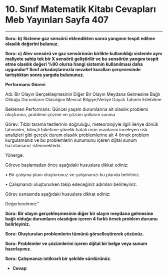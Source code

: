 # 10. Sınıf Matematik Kitabı Cevapları Meb Yayınları Sayfa 407

---

**Soru: b) Sisteme gaz sensörü eklendikten sonra yangının tespit edilme olasılık değerini bulunuz.**

**Soru: c) Alev sensörü ve gaz sensörünün birlikte kullanıldığı sistemle aynı maliyete sahip tek bir X sensörü geliştirilir ve bu sensörün yangını tespit etme olasılık değeri %80 olursa hangi sistemin kullanılması daha uygundur? Sınıf arkadaşlarınızla nezaket kuralları çerçevesinde tartıştıktan sonra yargıda bulununuz.**

**Performans Görevi**

Adı: Bir Olayın Gerçekleşmesinin Diğer Bir Olayın Meydana Gelmesine Bağlı Olduğu Durumların Olasılığını Mevcut Bilgiye/Veriye Dayalı Tahmin Edebilme

 Beklenen Performans: Güncel yaşam durumlarına ait olasılık problemi oluşturma, problemi çözme ve çözüm yollarını sunma

 Görev: Tıbbi tarama testlerinin doğruluğu, meteorolojiyle ilgili ileriye dönük tahminler, bilinçli tüketime yönelik hatalı ürün oranlarını inceleyen risk analizleri gibi gerçek durum olasılık problemlerine ait 4 örnek problem kurgulamanız ve bu problemlerin sunumunu içeren dijital sunum hazırlamanız istenmektedir.

 Yönerge:

 Göreve başlamadan önce aşağıdaki hususlara dikkat ediniz:

 • Bir çalışma planı oluşturunuz ve çalışmanızı bu planda belirtiniz.

 • Çalışmanızı oluştururken takip edeceğiniz adımları belirleyiniz.

 Görev esnasında aşağıdaki hususlara dikkat ediniz:

 Değerlendirme:”

**Soru: Bir olayın gerçekleşmesinin diğer bir olayın meydana gelmesine bağlı olduğu durumların olasılığını içeren 4 farklı örnek problem durumu belirleyiniz.**

**Soru: Oluşturulan problemlerin tümünü görselleştirerek çözünüz.**

**Soru: Problemler ve çözümlerini içeren dijital bir belge veya sunum hazırlayınız.**

**Soru: Çalışmanızı istikrarlı bir şekilde sürdürünüz.**

-   **Cevap**: